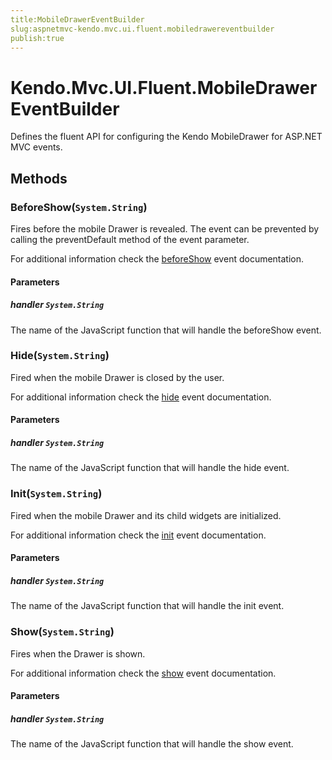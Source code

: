 ```yaml
---
title:MobileDrawerEventBuilder
slug:aspnetmvc-kendo.mvc.ui.fluent.mobiledrawereventbuilder
publish:true
---
```


# Kendo.Mvc.UI.Fluent.MobileDrawerEventBuilder
Defines the fluent API for configuring the Kendo MobileDrawer for ASP.NET MVC events.



## Methods

### BeforeShow(`System.String`)
Fires before the mobile Drawer is revealed. The event can be prevented by calling the preventDefault method of the event parameter.

For additional information check the [beforeShow](/kendo-ui/api/web/mobiledrawer#events-beforeShow) event documentation.


#### Parameters

##### handler `System.String`
The name of the JavaScript function that will handle the beforeShow event.





### Hide(`System.String`)
Fired when the mobile Drawer is closed by the user.

For additional information check the [hide](/kendo-ui/api/web/mobiledrawer#events-hide) event documentation.


#### Parameters

##### handler `System.String`
The name of the JavaScript function that will handle the hide event.





### Init(`System.String`)
Fired when the mobile Drawer and its child widgets are initialized.

For additional information check the [init](/kendo-ui/api/web/mobiledrawer#events-init) event documentation.


#### Parameters

##### handler `System.String`
The name of the JavaScript function that will handle the init event.





### Show(`System.String`)
Fires when the Drawer is shown.

For additional information check the [show](/kendo-ui/api/web/mobiledrawer#events-show) event documentation.


#### Parameters

##### handler `System.String`
The name of the JavaScript function that will handle the show event.







